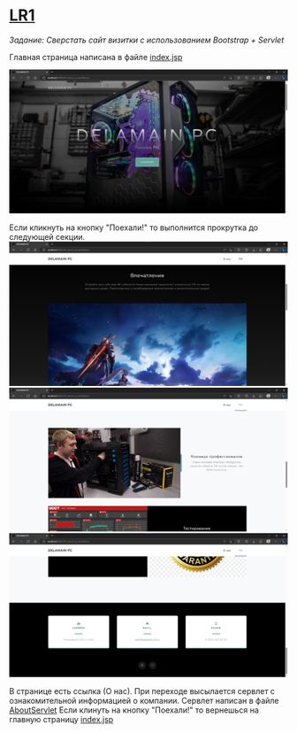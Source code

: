 # [LR1](https://github.com/pomogote/OOP_4Sem/tree/main/LR1)

_Задание:
Сверстать сайт визитки с использованием Bootstrap + Servlet_ 

Главная страница написана в файле [index.jsp](https://github.com/pomogote/OOP_4Sem/blob/main/LR1/src/main/webapp/index.jsp)

![image](https://github.com/pomogote/OOP_4Sem/blob/main/LR1/1.jpg)

Если кликнуть на кнопку "Поехали!" то выполнится прокрутка до следующей секции.
![image](https://github.com/pomogote/OOP_4Sem/blob/main/LR1/2.jpg)
![image](https://github.com/pomogote/OOP_4Sem/blob/main/LR1/3.jpg)
![image](https://github.com/pomogote/OOP_4Sem/blob/main/LR1/4.jpg)

В странице есть ссылка (О нас). При переходе высылается сервлет с ознакомительной информацией о компании.
Сервлет написан в файле [AboutServlet](https://github.com/pomogote/OOP_4Sem/blob/main/LR1/src/main/java/com/example/lr1_about_us/AboutServlet.java)
Если клинуть на кнопку "Поехали!" то вернешься на главную страницу [index.jsp](https://github.com/pomogote/OOP_4Sem/blob/main/LR1_about_us/src/main/webapp/index.jsp)


